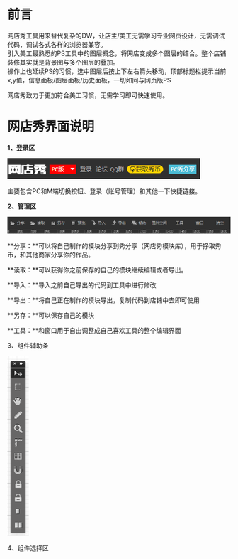 # 前言

网店秀工具用来替代复杂的DW，让店主/美工无需学习专业网页设计，无需调试代码，调试各式各样的浏览器兼容。  
引入美工最熟悉的PS工具中的图层概念，将网店变成多个图层的结合。整个店铺装修其实就是背景图与多个图层的叠加。  
操作上也延续PS的习惯，选中图层后按上下左右箭头移动，顶部标题栏提示当前 x,y值，信息面板/图层面板/历史面板，一切如同与网页版PS

网店秀致力于更加符合美工习惯，无需学习即可快速使用。

# 网店秀界面说明

**1、登录区**

![](/assets/2.png)

主要包含PC和M端切换按钮、登录（账号管理）和其他一下快捷链接。

**2、管理区**

![](/assets/8.png)

**分享：**可以将自己制作的模块分享到秀分享（网店秀模块库），用于挣取秀币，和其他商家分享你的作品。

**读取：**可以获得你之前保存的自己的模块继续编辑或者导出。

**导入：**导入之前自己导出的代码到工具中进行修改

**导出：**将自己正在制作的模块导出，复制代码到店铺中去即可使用

**另存：**可以保存自己的模块

**工具：**和窗口用于自由调整成自己喜欢工具的整个编辑界面

3、组件辅助条

![](/assets/3.png)

4、组件选择区

